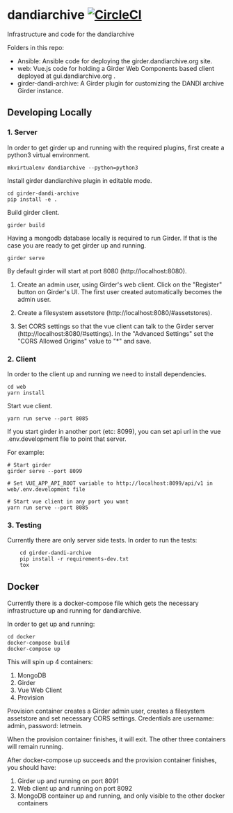 # dandiarchive [![CircleCI](https://circleci.com/gh/dandi/dandiarchive/tree/master.svg?style=svg)](https://circleci.com/gh/dandi/dandiarchive/tree/master)
Infrastructure and code for the dandiarchive

Folders in this repo:

- Ansible: Ansible code for deploying the girder.dandiarchive.org site.
- web: Vue.js code for holding a Girder Web Components based client deployed at gui.dandiarchive.org .
- girder-dandi-archive: A Girder plugin for customizing the DANDI archive Girder instance.

## Developing Locally

### 1. Server

In order to get girder up and running with the required plugins, first create a python3 virtual environment.

```
mkvirtualenv dandiarchive --python=python3
```

Install girder dandiarchive plugin in editable mode.

```
cd girder-dandi-archive
pip install -e .
```

Build girder client.

```
girder build
```

Having a mongodb database locally is required to run Girder. If that is the case you are ready to get girder up and running.

```
girder serve
```

By default girder will start at port 8080 (http://localhost:8080).

1) Create an admin user, using Girder's web client. Click on the "Register" button on Girder's UI.
The first user created automatically becomes the admin user.

2) Create a filesystem assetstore (http://localhost:8080/#assetstores).

3) Set CORS settings so that the vue client can talk to the Girder server (http://localhost:8080/#settings).
In the "Advanced Settings" set the "CORS Allowed Origins" value to "*" and save.

### 2. Client

In order to the client up and running we need to install dependencies.
```
cd web
yarn install
```

Start vue client.
```
yarn run serve --port 8085
```

If you start girder in another port (etc: 8099), you can set api url in the vue .env.development file to point that server.

For example:

```
# Start girder
girder serve --port 8099

# Set VUE_APP_API_ROOT variable to http://localhost:8099/api/v1 in web/.env.development file

# Start vue client in any port you want
yarn run serve --port 8085
```

### 3. Testing

Currently there are only server side tests. In order to run the tests:

```
    cd girder-dandi-archive
    pip install -r requirements-dev.txt
    tox
```

## Docker

Currently there is a docker-compose file which gets the necessary infrastructure up and running for dandiarchive.

In order to get up and running:

```
cd docker
docker-compose build
docker-compose up
```

This will spin up 4 containers:

1) MongoDB
2) Girder
3) Vue Web Client
4) Provision

Provision container creates a Girder admin user, creates a filesystem assetstore and set necessary CORS settings.
Credentials are username: admin, password: letmein.

When the provision container finishes, it will exit. The other three containers will remain running.

After docker-compose up succeeds and the provision container finishes, you should have:

1) Girder up and running on port 8091
2) Web client up and running on port 8092
3) MongoDB container up and running, and only visible to the other docker containers
